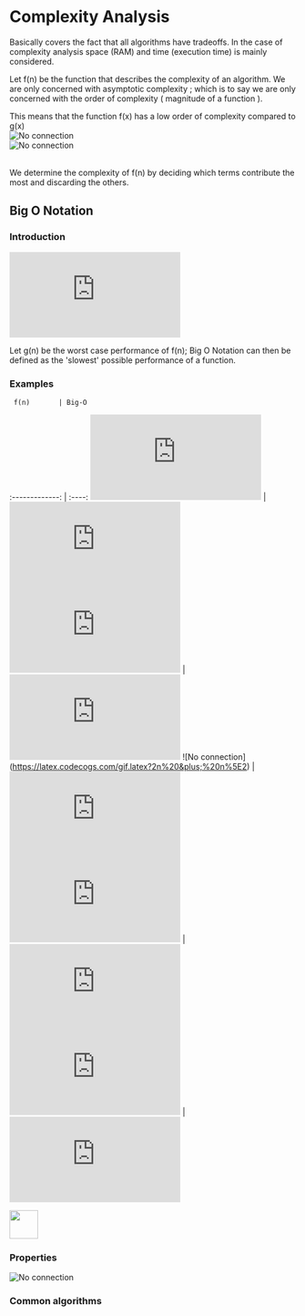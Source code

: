 # Complexity Analysis

Basically covers the fact that all algorithms have tradeoffs. In the case of complexity analysis space (RAM) and time (execution time) is mainly considered.

Let f(n) be the function that describes the complexity of an algorithm. We are only concerned with asymptotic complexity ; which is to say we are only concerned with the order of complexity ( magnitude of a function ).

This means that the function f(x) has a low order of complexity compared to g(x)<br>
![No connection](https://latex.codecogs.com/gif.latex?f(x)&space;=&space;x^2)<br>
![No connection](https://latex.codecogs.com/gif.latex?g(x)&space;=&space;x^3)<br><br>

We determine the complexity of f(n) by deciding which terms contribute the most and discarding the others.

## Big O Notation
### Introduction
![No connection](https://latex.codecogs.com/gif.latex?O%28g%28n%29%29)<br>

Let g(n) be the worst case performance of f(n); Big O Notation can then be defined as the 'slowest' possible performance of a function.

### Examples

     f(n)       | Big-O
:-------------: | :----:
     ![No connection](https://latex.codecogs.com/gif.latex?2n%5E2)       | ![No connection](https://latex.codecogs.com/gif.latex?O%28n%5E2%29)
   ![No connection](https://latex.codecogs.com/gif.latex?100000n%5E2)    | ![No connection](https://latex.codecogs.com/gif.latex?O%28n%5E2%29)
   ![No connection] (https://latex.codecogs.com/gif.latex?2n%20&plus;%20n%5E2)     | ![No connection](https://latex.codecogs.com/gif.latex?O%28n%5E2%29)
![No connection](https://latex.codecogs.com/gif.latex?10%20&plus;%20n%20&plus;%20log%28n%29) | ![No connection](https://latex.codecogs.com/gif.latex?O%28n%29)
![No connection](https://latex.codecogs.com/gif.latex?10n%5E3%20&plus;%20364n%5E2)  | ![No connection](https://latex.codecogs.com/gif.latex?O%28n%5E3%29)

<img src="https://upload.wikimedia.org/wikipedia/commons/thumb/7/7e/Comparison_computational_complexity.svg/1920px-Comparison_computational_complexity.svg.png" width="50">

### Properties
![No connection](http://i.imgur.com/xoBxg1O.png)

### Common algorithms
